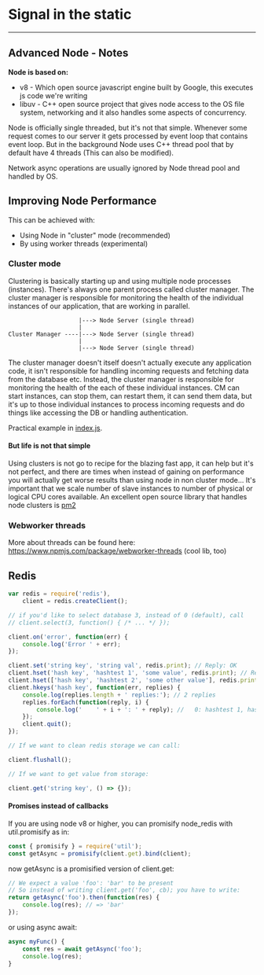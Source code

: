 # Signal in the static

---

## Advanced Node - Notes

**Node is based on:**

-   v8 - Which open source javascript engine built by Google, this executes js code we're writing
-   libuv - C++ open source project that gives node access to the OS file system, networking and it also handles some aspects of concurrency.

Node is officially single threaded, but it's not that simple. Whenever some request comes to our server it gets processed by event loop that contains event loop. But in the background Node uses C++ thread pool that by default have 4 threads (This can also be modified).

Network async operations are usually ignored by Node thread pool and handled by OS.

## Improving Node Performance

This can be achieved with:

-   Using Node in "cluster" mode (recommended)
-   By using worker threads (experimental)

### Cluster mode

Clustering is basically starting up and using multiple node processes (instances). There's always one parent process called cluster manager. The cluster manager is responsible for monitoring the health of the individual instances of our application, that are working in parallel.

```shell
                    |---> Node Server (single thread)
                    |
Cluster Manager ----|---> Node Server (single thread)
                    |
                    |---> Node Server (single thread)
```

The cluster manager doesn't itself doesn't actually execute any application code, it isn't responsible for handling incoming requests and fetching data from the database etc. Instead, the cluster manager is responsible for monitoring the health of the each of these individual instances. CM can start instances, can stop them, can restart them, it can send them data, but it's up to those individual instances to process incoming requests and do things like accessing the DB or handling authentication.

Practical example in [index.js](./index.js).

#### But life is not that simple

Using clusters is not go to recipe for the blazing fast app, it can help but it's not perfect, and there are times when instead of gaining on performance you will actually get worse results than using node in non cluster mode... It's important that we scale number of slave instances to number of physical or logical CPU cores available. An excellent open source library that handles node clusters is [pm2](https://github.com/Unitech/PM2/)

### Webworker threads

More about threads can be found here: https://www.npmjs.com/package/webworker-threads (cool lib, too)

## Redis

```js
var redis = require('redis'),
	client = redis.createClient();

// if you'd like to select database 3, instead of 0 (default), call
// client.select(3, function() { /* ... */ });

client.on('error', function(err) {
	console.log('Error ' + err);
});

client.set('string key', 'string val', redis.print); // Reply: OK
client.hset('hash key', 'hashtest 1', 'some value', redis.print); // Reply: 0
client.hset(['hash key', 'hashtest 2', 'some other value'], redis.print); // Reply: 0
client.hkeys('hash key', function(err, replies) {
	console.log(replies.length + ' replies:'); // 2 replies
	replies.forEach(function(reply, i) {
		console.log('    ' + i + ': ' + reply); //   0: hashtest 1, hashtest 2
	});
	client.quit();
});

// If we want to clean redis storage we can call:

client.flushall();

// If we want to get value from storage:

client.get('string key', () => {});
```

#### Promises instead of callbacks

If you are using node v8 or higher, you can promisify node_redis with util.promisify as in:

```js
const { promisify } = require('util');
const getAsync = promisify(client.get).bind(client);
```

now getAsync is a promisified version of client.get:

```js
// We expect a value 'foo': 'bar' to be present
// So instead of writing client.get('foo', cb); you have to write:
return getAsync('foo').then(function(res) {
	console.log(res); // => 'bar'
});
```

or using async await:

```js
async myFunc() {
    const res = await getAsync('foo');
    console.log(res);
}
```
